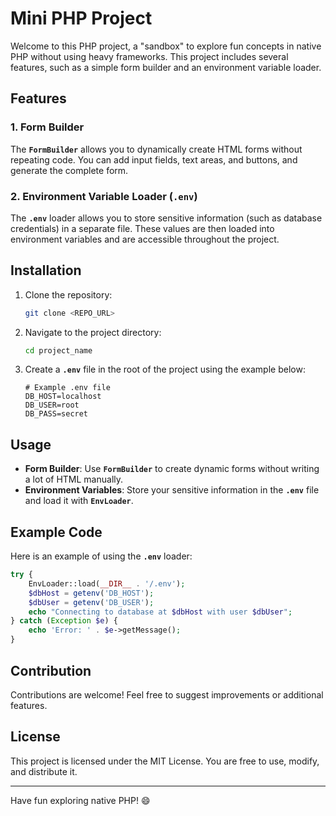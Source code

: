 # Mini PHP Project

Welcome to this PHP project, a "sandbox" to explore fun concepts in native PHP without using heavy frameworks. This project includes several features, such as a simple form builder and an environment variable loader.

## Features

### 1. Form Builder

The **`FormBuilder`** allows you to dynamically create HTML forms without repeating code. You can add input fields, text areas, and buttons, and generate the complete form.

### 2. Environment Variable Loader (**`.env`**)

The **`.env`** loader allows you to store sensitive information (such as database credentials) in a separate file. These values are then loaded into environment variables and are accessible throughout the project.

## Installation

1. Clone the repository:

   ```sh
   git clone <REPO_URL>
   ```

2. Navigate to the project directory:

   ```sh
   cd project_name
   ```

3. Create a **`.env`** file in the root of the project using the example below:

   ```
   # Example .env file
   DB_HOST=localhost
   DB_USER=root
   DB_PASS=secret
   ```

## Usage

- **Form Builder**\: Use **`FormBuilder`** to create dynamic forms without writing a lot of HTML manually.
- **Environment Variables**\: Store your sensitive information in the **`.env`** file and load it with **`EnvLoader`**.

## Example Code

Here is an example of using the **`.env`** loader:

```php
try {
    EnvLoader::load(__DIR__ . '/.env');
    $dbHost = getenv('DB_HOST');
    $dbUser = getenv('DB_USER');
    echo "Connecting to database at $dbHost with user $dbUser";
} catch (Exception $e) {
    echo 'Error: ' . $e->getMessage();
}
```

## Contribution

Contributions are welcome! Feel free to suggest improvements or additional features.

## License

This project is licensed under the MIT License. You are free to use, modify, and distribute it.

---

Have fun exploring native PHP! 😄





